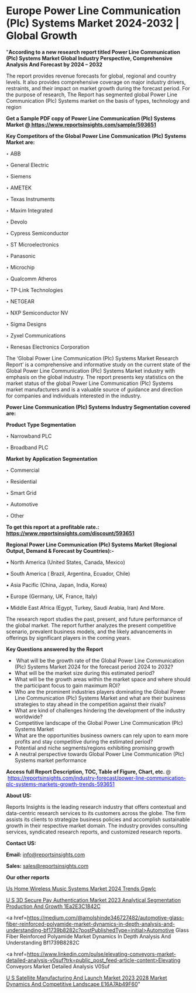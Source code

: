 # Europe Power Line Communication (Plc) Systems Market 2024-2032 | Global Growth

"<strong>According to a new research report titled Power Line Communication (Plc) Systems Market Global Industry Perspective, Comprehensive Analysis And Forecast by 2024 – 2032</strong>

The report provides revenue forecasts for global, regional and country levels. It also provides comprehensive coverage on major industry drivers, restraints, and their impact on market growth during the forecast period. For the purpose of research, The Report has segmented global Power Line Communication (Plc) Systems market on the basis of types, technology and region

<strong>Get a Sample PDF copy of Power Line Communication (Plc) Systems Market </strong><strong>@<a href=https://www.reportsinsights.com/sample/593651 style=color:#0000ff;> https://www.reportsinsights.com/sample/593651</a></strong></font>

<strong>Key Competitors of the Global Power Line Communication (Plc) Systems Market are:</strong>

‣ ABB


‣ General Electric


‣ Siemens


‣ AMETEK


‣ Texas Instruments


‣ Maxim Integrated


‣ Devolo


‣ Cypress Semiconductor


‣ ST Microelectronics


‣ Panasonic


‣ Microchip


‣ Qualcomm Atheros


‣ TP-Link Technologies


‣ NETGEAR


‣ NXP Semiconductor NV


‣ Sigma Designs


‣ Zyxel Communications


‣ Renesas Electronics Corporation

The ‘Global Power Line Communication (Plc) Systems Market Research Report’ is a comprehensive and informative study on the current state of the Global Power Line Communication (Plc) Systems Market industry with emphasis on the global industry. The report presents key statistics on the market status of the global Power Line Communication (Plc) Systems market manufacturers and is a valuable source of guidance and direction for companies and individuals interested in the industry.

<strong>Power Line Communication (Plc) Systems Industry Segmentation covered are:</strong>

<strong>Product Type Segmentation</strong>

‣    Narrowband PLC


‣ Broadband PLC

<strong>Market by Application Segmentation</strong>

‣   Commercial


‣ Residential


‣ Smart Grid


‣ Automotive


‣ Other

<strong>To get this report at a profitable rate.: <a href=https://www.reportsinsights.com/discount/593651 style=color:#0000ff;>https://www.reportsinsights.com/discount/593651</a></strong></font>

<strong>Regional Power Line Communication (Plc) Systems Market (Regional Output, Demand &amp; Forecast by Countries):-</strong>

• North America (United States, Canada, Mexico)

• South America ( Brazil, Argentina, Ecuador, Chile)

• Asia Pacific (China, Japan, India, Korea)

• Europe (Germany, UK, France, Italy)

• Middle East Africa (Egypt, Turkey, Saudi Arabia, Iran) And More.

The research report studies the past, present, and future performance of the global market. The report further analyzes the present competitive scenario, prevalent business models, and the likely advancements in offerings by significant players in the coming years.

<strong>Key Questions answered by the Report</strong>
<ul>
  <li> What will be the growth rate of the Global Power Line Communication (Plc) Systems Market 2024 for the forecast period 2024 to 2032?</li>
  <li>What will be the market size during this estimated period?</li>
  <li>What will be the growth areas within the market space and where should the participant focus to gain maximum ROI?</li>
  <li>Who are the prominent industries players dominating the Global Power Line Communication (Plc) Systems Market and what are their business strategies to stay ahead in the competition against their rivals?</li>
  <li>What are kind of challenges hindering the development of the industry worldwide?</li>
  <li>Competitive landscape of the Global Power Line Communication (Plc) Systems Market</li>
  <li>What are the opportunities business owners can rely upon to earn more profits and stay competitive during the estimated period?</li>
  <li>Potential and niche segments/regions exhibiting promising growth</li>
  <li>A neutral perspective towards Global Power Line Communication (Plc) Systems market performance</li>
</ul>
<strong>Access full Report Description, TOC, Table of Figure, Chart, etc. </strong>@  <a href=https://reportsinsights.com/industry-forecast/power-line-communication-plc-systems-markets-growth-trends-593651 style=color:#0000ff;>https://reportsinsights.com/industry-forecast/power-line-communication-plc-systems-markets-growth-trends-593651</a></font>

<strong><strong>About US</strong>:</strong>

Reports Insights is the leading research industry that offers contextual and data-centric research services to its customers across the globe. The firm assists its clients to strategize business policies and accomplish sustainable growth in their respective market domain. The industry provides consulting services, syndicated research reports, and customized research reports.

<strong>Contact US:</strong>

<p class=""""><b>Email:</b> <a href=mailto:info@reportsinsights.com>info@reportsinsights.com</a></p>
<p class=""""><b>Sales:</b> <a href=mailto:sales@reportsinsights.com>sales@reportsinsights.com</a></p>

<strong>Our other reports</strong>

<a href=https://www.linkedin.com/pulse/us-home-wireless-music-systems-market-2024-trends-ggwlc/>Us Home Wireless Music Systems Market 2024 Trends Ggwlc</a>

<a href=https://medium.com/@yadavahaan91/u-s-3d-secure-pay-authentication-market-2023-analytical-segmentation-production-and-growth-1ea2e3c1842c>U S 3D Secure Pay Authentication Market 2023 Analytical Segmentation Production And Growth 1Ea2E3C1842C</a>

<a href=https://medium.com/@amolshinde346727482/automotive-glass-fiber-reinforced-polyamide-market-dynamics-in-depth-analysis-and-understanding-bf1739b8282c?postPublishedType=initial>Automotive Glass Fiber Reinforced Polyamide Market Dynamics In Depth Analysis And Understanding Bf1739B8282C</a>

<a href=https://www.linkedin.com/pulse/elevating-conveyors-market-detailed-analysis-v0suf?trk=public_post_feed-article-content>Elevating Conveyors Market Detailed Analysis V0Suf</a>

<a href=https://medium.com/@reportsinsights23/u-s-satellite-manufacturing-and-launch-market-2023-2028-market-dynamics-and-competitive-landscape-e16a7ab49f60>U S Satellite Manufacturing And Launch Market 2023 2028 Market Dynamics And Competitive Landscape E16A7Ab49F60</a>"
